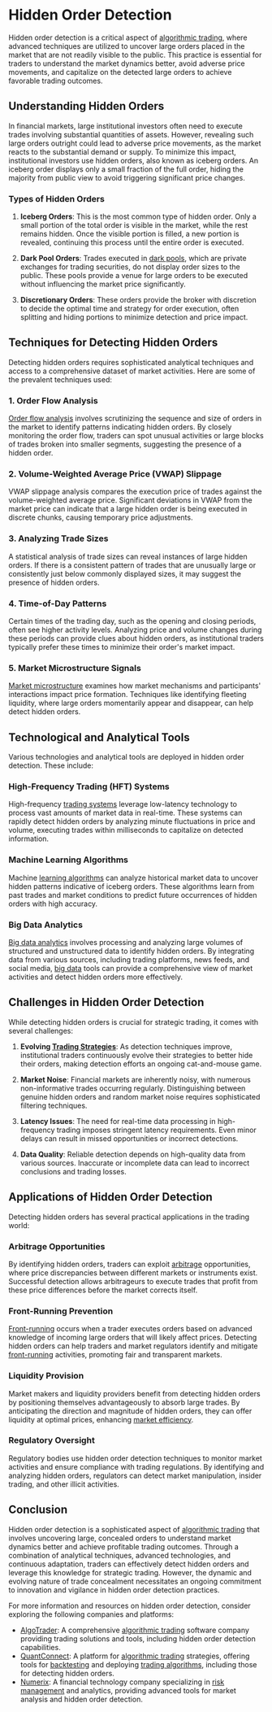 # Hidden Order Detection

Hidden order detection is a critical aspect of [algorithmic trading](../a/algorithmic_trading.md), where advanced techniques are utilized to uncover large orders placed in the market that are not readily visible to the public. This practice is essential for traders to understand the market dynamics better, avoid adverse price movements, and capitalize on the detected large orders to achieve favorable trading outcomes.

## Understanding Hidden Orders

In financial markets, large institutional investors often need to execute trades involving substantial quantities of assets. However, revealing such large orders outright could lead to adverse price movements, as the market reacts to the substantial demand or supply. To minimize this impact, institutional investors use hidden orders, also known as iceberg orders. An iceberg order displays only a small fraction of the full order, hiding the majority from public view to avoid triggering significant price changes.

### Types of Hidden Orders

1. **Iceberg Orders**: This is the most common type of hidden order. Only a small portion of the total order is visible in the market, while the rest remains hidden. Once the visible portion is filled, a new portion is revealed, continuing this process until the entire order is executed.

2. **Dark Pool Orders**: Trades executed in [dark pools](../d/dark_pools.md), which are private exchanges for trading securities, do not display order sizes to the public. These pools provide a venue for large orders to be executed without influencing the market price significantly.

3. **Discretionary Orders**: These orders provide the broker with discretion to decide the optimal time and strategy for order execution, often splitting and hiding portions to minimize detection and price impact.

## Techniques for Detecting Hidden Orders

Detecting hidden orders requires sophisticated analytical techniques and access to a comprehensive dataset of market activities. Here are some of the prevalent techniques used:

### 1. Order Flow Analysis

[Order flow analysis](../o/order_flow_analysis.md) involves scrutinizing the sequence and size of orders in the market to identify patterns indicating hidden orders. By closely monitoring the order flow, traders can spot unusual activities or large blocks of trades broken into smaller segments, suggesting the presence of a hidden order.

### 2. Volume-Weighted Average Price (VWAP) Slippage

VWAP slippage analysis compares the execution price of trades against the volume-weighted average price. Significant deviations in VWAP from the market price can indicate that a large hidden order is being executed in discrete chunks, causing temporary price adjustments.

### 3. Analyzing Trade Sizes

A statistical analysis of trade sizes can reveal instances of large hidden orders. If there is a consistent pattern of trades that are unusually large or consistently just below commonly displayed sizes, it may suggest the presence of hidden orders.

### 4. Time-of-Day Patterns

Certain times of the trading day, such as the opening and closing periods, often see higher activity levels. Analyzing price and volume changes during these periods can provide clues about hidden orders, as institutional traders typically prefer these times to minimize their order's market impact.

### 5. Market Microstructure Signals

[Market microstructure](../m/market_microstructure.md) examines how market mechanisms and participants' interactions impact price formation. Techniques like identifying fleeting liquidity, where large orders momentarily appear and disappear, can help detect hidden orders.

## Technological and Analytical Tools

Various technologies and analytical tools are deployed in hidden order detection. These include:

### High-Frequency Trading (HFT) Systems

High-frequency [trading systems](../t/trading_systems.md) leverage low-latency technology to process vast amounts of market data in real-time. These systems can rapidly detect hidden orders by analyzing minute fluctuations in price and volume, executing trades within milliseconds to capitalize on detected information.

### Machine Learning Algorithms

Machine [learning algorithms](../l/learning_algorithms_in_trading.md) can analyze historical market data to uncover hidden patterns indicative of iceberg orders. These algorithms learn from past trades and market conditions to predict future occurrences of hidden orders with high accuracy.

### Big Data Analytics

[Big data analytics](../b/big_data_analytics_in_trading.md) involves processing and analyzing large volumes of structured and unstructured data to identify hidden orders. By integrating data from various sources, including trading platforms, news feeds, and social media, [big data](../b/big_data_in_trading.md) tools can provide a comprehensive view of market activities and detect hidden orders more effectively.

## Challenges in Hidden Order Detection

While detecting hidden orders is crucial for strategic trading, it comes with several challenges:

1. **Evolving [Trading Strategies](../t/trading_strategies.md)**: As detection techniques improve, institutional traders continuously evolve their strategies to better hide their orders, making detection efforts an ongoing cat-and-mouse game.

2. **Market Noise**: Financial markets are inherently noisy, with numerous non-informative trades occurring regularly. Distinguishing between genuine hidden orders and random market noise requires sophisticated filtering techniques.

3. **Latency Issues**: The need for real-time data processing in high-frequency trading imposes stringent latency requirements. Even minor delays can result in missed opportunities or incorrect detections.

4. **Data Quality**: Reliable detection depends on high-quality data from various sources. Inaccurate or incomplete data can lead to incorrect conclusions and trading losses.

## Applications of Hidden Order Detection

Detecting hidden orders has several practical applications in the trading world:

### Arbitrage Opportunities

By identifying hidden orders, traders can exploit [arbitrage](../a/arbitrage.md) opportunities, where price discrepancies between different markets or instruments exist. Successful detection allows arbitrageurs to execute trades that profit from these price differences before the market corrects itself.

### Front-Running Prevention

[Front-running](../f/front-running.md) occurs when a trader executes orders based on advanced knowledge of incoming large orders that will likely affect prices. Detecting hidden orders can help traders and market regulators identify and mitigate [front-running](../f/front-running.md) activities, promoting fair and transparent markets.

### Liquidity Provision

Market makers and liquidity providers benefit from detecting hidden orders by positioning themselves advantageously to absorb large trades. By anticipating the direction and magnitude of hidden orders, they can offer liquidity at optimal prices, enhancing [market efficiency](../m/market_efficiency.md).

### Regulatory Oversight

Regulatory bodies use hidden order detection techniques to monitor market activities and ensure compliance with trading regulations. By identifying and analyzing hidden orders, regulators can detect market manipulation, insider trading, and other illicit activities.

## Conclusion

Hidden order detection is a sophisticated aspect of [algorithmic trading](../a/algorithmic_trading.md) that involves uncovering large, concealed orders to understand market dynamics better and achieve profitable trading outcomes. Through a combination of analytical techniques, advanced technologies, and continuous adaptation, traders can effectively detect hidden orders and leverage this knowledge for strategic trading. However, the dynamic and evolving nature of trade concealment necessitates an ongoing commitment to innovation and vigilance in hidden order detection practices.

For more information and resources on hidden order detection, consider exploring the following companies and platforms:

- [AlgoTrader](https://www.algotrader.com): A comprehensive [algorithmic trading](../a/algorithmic_trading.md) software company providing trading solutions and tools, including hidden order detection capabilities.
- [QuantConnect](https://www.quantconnect.com): A platform for [algorithmic trading](../a/algorithmic_trading.md) strategies, offering tools for [backtesting](../b/backtesting.md) and deploying [trading algorithms](../t/trading_algorithms.md), including those for detecting hidden orders.
- [Numerix](https://www.numerix.com): A financial technology company specializing in [risk management](../r/risk_management.md) and analytics, providing advanced tools for market analysis and hidden order detection.
